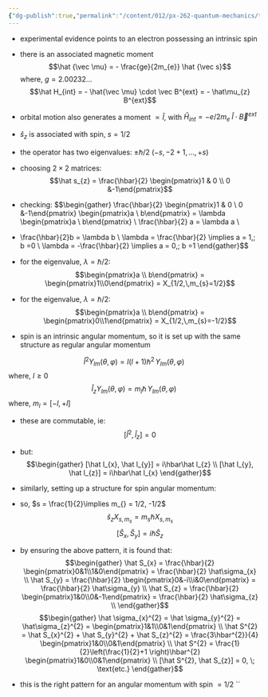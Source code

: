 ```yaml
---
{"dg-publish":true,"permalink":"/content/012/px-262-quantum-mechanics/term-2/m-basic-postulates-revisited/px-262-m1-introduction-to-spin/","noteIcon":"1","created":"2025-08-27T13:15:23.250+01:00","updated":"2025-02-25T12:05:34.000+00:00"}
---
```


- experimental evidence points to an electron possessing an intrinsic spin
- there is an associated magnetic moment
$$\hat {\vec \mu} = - \frac{ge}{2m_{e}} \hat {\vec s}$$
	where, ${} g = 2.00232\dots {}$
$$\hat H_{int} = - \hat{\vec \mu}  \cdot \vec B^{ext} = - \hat\mu_{z} B^{ext}$$
- orbital motion also generates a moment $\propto \hat l$, with $\hat H_{int}= -e/2m_{e} \;\hat l \cdot\vec B^{ext}$
- ${} \hat s_{z}$ is associated with spin, $s = 1/2$
- the operator has two eigenvalues: $\pm \hbar/2$ ($-s,-2+1,\dots,+s$)

- choosing $2\times2$ matrices:
$$\hat s_{z} = \frac{\hbar}{2} \begin{pmatrix}1 & 0 \\ 0 &-1\end{pmatrix}$$
- checking:
$$\begin{gather}
\frac{\hbar}{2} \begin{pmatrix}1 & 0 \\ 0 &-1\end{pmatrix} \begin{pmatrix}a \\ b\end{pmatrix} = \lambda \begin{pmatrix}a \\ b\end{pmatrix} \\
\frac{\hbar}{2} a = \lambda a \\
- \frac{\hbar}{2}b = \lambda b \\
\lambda = \frac{\hbar}{2} \implies a = 1,\; b =0 \\
\lambda = -\frac{\hbar}{2} \implies a = 0,\; b =1
\end{gather}$$
- for the eigenvalue, $\lambda = \hbar/2:$
$$\begin{pmatrix}a \\ b\end{pmatrix} = \begin{pmatrix}1\\0\end{pmatrix} = X_{1/2,\,m_{s}=1/2}$$
- for the eigenvalue, $\lambda = \hbar/2:$
$$\begin{pmatrix}a \\ b\end{pmatrix} = \begin{pmatrix}0\\1\end{pmatrix} = X_{1/2,\,m_{s}=-1/2}$$
- spin is an intrinsic angular momentum, so it is set up with the same structure as regular angular momentum

$$\hat l^{2} Y_{lm}(\theta,\varphi) = l(l+1)\hbar^{2} \,Y_{lm}(\theta,\varphi)$$
	where, $l \geq 0$
$$\hat l_{z} Y_{lm}(\theta,\varphi) = m_{l} \hbar \,Y_{lm}(\theta,\varphi)$$
	where, $m_{l} = [-l,+l]$

- these are commutable, ie: 
$$[\hat l^{2}, \hat l_{z}] = 0$$
- but: 
$$\begin{gather}
[\hat l_{x}, \hat l_{y}] = i\hbar\hat l_{z} \\
[\hat l_{y}, \hat l_{z}] = i\hbar\hat l_{x}
\end{gather}$$

- similarly, setting up a structure for spin angular momentum:
- so, $s = \frac{1}{2}\implies m_{} = 1/2, -1/2$
$$\hat s_{z} X_{s,m_{s}} = m_{s} \hbar X_{s,m_{s}}$$
$$[\hat S_{x}, \hat S_{y}] = i\hbar \hat S_{z}$$
- by ensuring the above pattern, it is found that:
$$\begin{gather}
\hat S_{x} = \frac{\hbar}{2} \begin{pmatrix}0&1\\1&0\end{pmatrix} = \frac{\hbar}{2} \hat\sigma_{x} \\
\hat S_{y} = \frac{\hbar}{2} \begin{pmatrix}0&-i\\i&0\end{pmatrix} = \frac{\hbar}{2} \hat\sigma_{y} \\
\hat S_{z} = \frac{\hbar}{2} \begin{pmatrix}1&0\\0&-1\end{pmatrix} = \frac{\hbar}{2} \hat\sigma_{z} \\
\end{gather}$$
$$\begin{gather}
\hat \sigma_{x}^{2} = \hat \sigma_{y}^{2} = \hat\sigma_{z}^{2} = \begin{pmatrix}1&1\\0&1\end{pmatrix} \\
\hat S^{2} = \hat S_{x}^{2} + \hat S_{y}^{2} + \hat S_{z}^{2}  = \frac{3\hbar^{2}}{4} \begin{pmatrix}1&0\\0&1\end{pmatrix}   \\
\hat S^{2} = \frac{1}{2}\left(\frac{1}{2}+1 \right)\hbar^{2} \begin{pmatrix}1&0\\0&1\end{pmatrix} \\
[\hat S^{2}, \hat S_{z}] = 0, \; \text{etc.}
\end{gather}$$
- this is the right pattern for an angular momentum with spin $=1/2$
``